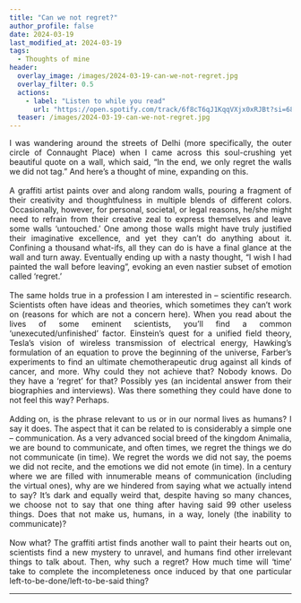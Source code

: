 ```yaml
---
title: "Can we not regret?"
author_profile: false
date: 2024-03-19
last_modified_at: 2024-03-19
tags:
  - Thoughts of mine
header:
  overlay_image: /images/2024-03-19-can-we-not-regret.jpg
  overlay_filter: 0.5
  actions:
    - label: "Listen to while you read"
      url: "https://open.spotify.com/track/6f8cT6qJ1KqqVXjx0xRJBt?si=6894c0ac693941d3"
  teaser: /images/2024-03-19-can-we-not-regret.jpg
---
```

<style> .aligncenter {text-align: center;} </style>
<style> body {text-align: justify} </style> <!-- Justify text. -->

I was wandering around the streets of Delhi (more specifically, the outer circle of Connaught Place) when I came across this soul-crushing yet beautiful quote on a wall, which said, “In the end, we only regret the walls we did not tag.” And here’s a thought of mine, expanding on this. <br><br>
A graffiti artist paints over and along random walls, pouring a fragment of their creativity and thoughtfulness in multiple blends of different colors. Occasionally, however, for personal, societal, or legal reasons, he/she might need to refrain from their creative zeal to express themselves and leave some walls ‘untouched.’ One among those walls might have truly justified their imaginative excellence, and yet they can’t do anything about it. Confining a thousand what-ifs, all they can do is have a final glance at the wall and turn away. Eventually ending up with a nasty thought, “I wish I had painted the wall before leaving”, evoking an even nastier subset of emotion called ‘regret.’ <br><br>
The same holds true in a profession I am interested in – scientific research. Scientists often have ideas and theories, which sometimes they can’t work on (reasons for which are not a concern here). When you read about the lives of some eminent scientists, you’ll find a common ‘unexecuted/unfinished’ factor. Einstein’s quest for a unified field theory, Tesla’s vision of wireless transmission of electrical energy, Hawking’s formulation of an equation to prove the beginning of the universe, Farber’s experiments to find an ultimate chemotherapeutic drug against all kinds of cancer, and more. Why could they not achieve that? Nobody knows. Do they have a ‘regret’ for that? Possibly yes (an incidental answer from their biographies and interviews). Was there something they could have done to not feel this way? Perhaps.<br><br>
Adding on, is the phrase relevant to us or in our normal lives as humans? I say it does. The aspect that it can be related to is considerably a simple one – communication. As a very advanced social breed of the kingdom Animalia, we are bound to communicate, and often times, we regret the things we do not communicate (in time). We regret the words we did not say, the poems we did not recite, and the emotions we did not emote (in time). In a century where we are filled with innumerable means of communication (including the virtual ones), why are we hindered from saying what we actually intend to say? It’s dark and equally weird that, despite having so many chances, we choose not to say that one thing after having said 99 other useless things. Does that not make us, humans, in a way, lonely (the inability to communicate)?<br><br>
Now what? The graffiti artist finds another wall to paint their hearts out on, scientists find a new mystery to unravel, and humans find other irrelevant things to talk about. Then, why such a regret? How much time will ‘time’ take to complete the incompleteness once induced by that one particular left-to-be-done/left-to-be-said thing?<br>
<hr>
